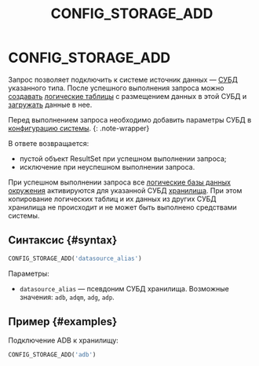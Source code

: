 ﻿---
layout: default
title: CONFIG_STORAGE_ADD
nav_order: 10
parent: Запросы SQL+
grand_parent: Справочная информация
has_children: false
has_toc: false
---

# CONFIG_STORAGE_ADD

Запрос позволяет подключить к системе источник данных — [СУБД](../../../introduction/supported_DBMS/supported_DBMS.md) 
указанного типа. После успешного выполнения запроса можно 
[создавать](../CREATE_TABLE/CREATE_TABLE.md) [логические таблицы](../../../overview/main_concepts/logical_table/logical_table.md) 
с размещением данных в этой СУБД и [загружать](../INSERT_INTO_logical_table/INSERT_INTO_logical_table.md) 
данные в нее.

Перед выполнением запроса необходимо добавить параметры СУБД 
в [конфигурацию системы](../../../maintenance/configuration/system/system.md).
{: .note-wrapper}

В ответе возвращается:
*   пустой объект ResultSet при успешном выполнении запроса;
*   исключение при неуспешном выполнении запроса.

При успешном выполнении запроса все [логические базы данных](../../../overview/main_concepts/logical_db/logical_db.md) 
[окружения](../../../overview/main_concepts/environment/environment.md) 
активируются для указанной СУБД [хранилища](../../../overview/main_concepts/data_storage/data_storage.md). 
При этом копирование логических таблиц и их данных из других СУБД хранилища не происходит и не может быть 
выполнено средствами системы.

## Синтаксис {#syntax}

```sql
CONFIG_STORAGE_ADD('datasource_alias')
```

Параметры:
*   `datasource_alias` — псевдоним СУБД хранилища. Возможные значения: `adb`, `adqm`, `adg`, `adp`.

## Пример {#examples}

Подключение ADB к хранилищу:
```sql
CONFIG_STORAGE_ADD('adb')
```